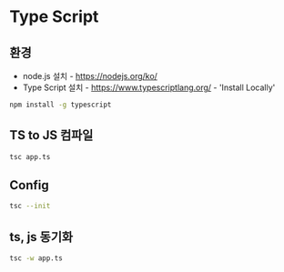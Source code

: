 # Type Script

## 환경
- node.js 설치 - https://nodejs.org/ko/
- Type Script 설치 - https://www.typescriptlang.org/ - 'Install Locally'

```bash
npm install -g typescript
```

## TS to JS 컴파일

```bash
tsc app.ts
```

## Config

```bash
tsc --init
```

## ts, js 동기화

```bash
tsc -w app.ts
```